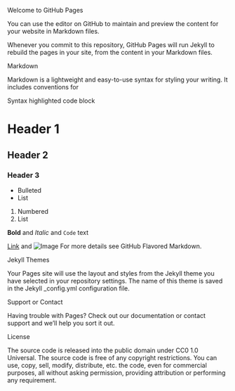 Welcome to GitHub Pages

You can use the editor on GitHub to maintain and preview the content for your website in Markdown files.

Whenever you commit to this repository, GitHub Pages will run Jekyll to rebuild the pages in your site, from the content in your Markdown files.

Markdown

Markdown is a lightweight and easy-to-use syntax for styling your writing. It includes conventions for

Syntax highlighted code block

# Header 1
## Header 2
### Header 3

- Bulleted
- List

1. Numbered
2. List

**Bold** and _Italic_ and `Code` text

[Link](url) and ![Image](src)
For more details see GitHub Flavored Markdown.

Jekyll Themes

Your Pages site will use the layout and styles from the Jekyll theme you have selected in your repository settings. The name of this theme is saved in the Jekyll _config.yml configuration file.

Support or Contact

Having trouble with Pages? Check out our documentation or contact support and we’ll help you sort it out.

License

The source code is released into the public domain under CC0 1.0 Universal. The source code is free of any copyright restrictions. You can use, copy, sell, modify, distribute, etc. the code, even for commercial purposes, all without asking permission, providing attribution or performing any requirement.